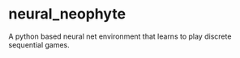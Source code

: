 # neural_neophyte
A python based neural net environment that learns to play discrete sequential games.
